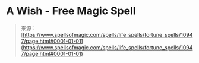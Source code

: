 <!--yml
category: 未分类
date: 2024-06-12 18:47:53
-->

# A Wish - Free Magic Spell

> 来源：[https://www.spellsofmagic.com/spells/life_spells/fortune_spells/10947/page.html#0001-01-01](https://www.spellsofmagic.com/spells/life_spells/fortune_spells/10947/page.html#0001-01-01)
